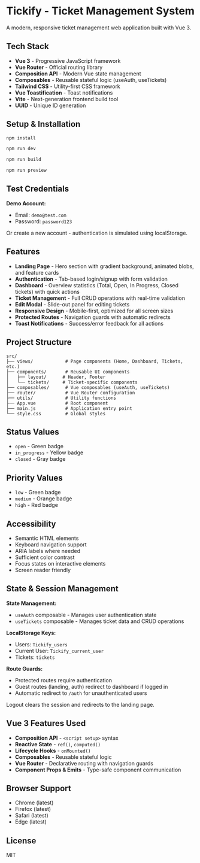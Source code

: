 # Tickify - Ticket Management System

A modern, responsive ticket management web application built with Vue 3.

## Tech Stack

- **Vue 3** - Progressive JavaScript framework
- **Vue Router** - Official routing library
- **Composition API** - Modern Vue state management
- **Composables** - Reusable stateful logic (useAuth, useTickets)
- **Tailwind CSS** - Utility-first CSS framework
- **Vue Toastification** - Toast notifications
- **Vite** - Next-generation frontend build tool
- **UUID** - Unique ID generation

## Setup & Installation

```bash
npm install

npm run dev

npm run build

npm run preview
```

## Test Credentials

**Demo Account:**
- Email: `demo@test.com`
- Password: `password123`

Or create a new account - authentication is simulated using localStorage.

## Features

- **Landing Page** - Hero section with gradient background, animated blobs, and feature cards
- **Authentication** - Tab-based login/signup with form validation
- **Dashboard** - Overview statistics (Total, Open, In Progress, Closed tickets) with quick actions
- **Ticket Management** - Full CRUD operations with real-time validation
- **Edit Modal** - Slide-out panel for editing tickets
- **Responsive Design** - Mobile-first, optimized for all screen sizes
- **Protected Routes** - Navigation guards with automatic redirects
- **Toast Notifications** - Success/error feedback for all actions

## Project Structure

```
src/
├── views/            # Page components (Home, Dashboard, Tickets, etc.)
├── components/       # Reusable UI components
│   ├── layout/      # Header, Footer
│   └── tickets/     # Ticket-specific components
├── composables/      # Vue composables (useAuth, useTickets)
├── router/           # Vue Router configuration
├── utils/            # Utility functions
├── App.vue           # Root component
├── main.js           # Application entry point
└── style.css         # Global styles
```

## Status Values

- `open` - Green badge
- `in_progress` - Yellow badge
- `closed` - Gray badge

## Priority Values

- `low` - Green badge
- `medium` - Orange badge
- `high` - Red badge

## Accessibility

- Semantic HTML elements
- Keyboard navigation support
- ARIA labels where needed
- Sufficient color contrast
- Focus states on interactive elements
- Screen reader friendly

## State & Session Management

**State Management:**
- `useAuth` composable - Manages user authentication state
- `useTickets` composable - Manages ticket data and CRUD operations

**LocalStorage Keys:**
- Users: `Tickify_users`
- Current User: `Tickify_current_user`
- Tickets: `tickets`

**Route Guards:**
- Protected routes require authentication
- Guest routes (landing, auth) redirect to dashboard if logged in
- Automatic redirect to `/auth` for unauthenticated users

Logout clears the session and redirects to the landing page.

## Vue 3 Features Used

- **Composition API** - `<script setup>` syntax
- **Reactive State** - `ref()`, `computed()`
- **Lifecycle Hooks** - `onMounted()`
- **Composables** - Reusable stateful logic
- **Vue Router** - Declarative routing with navigation guards
- **Component Props & Emits** - Type-safe component communication

## Browser Support

- Chrome (latest)
- Firefox (latest)
- Safari (latest)
- Edge (latest)

## License

MIT
